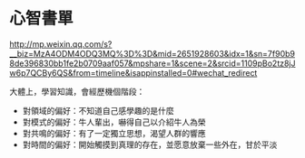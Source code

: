 # 心智書單

http://mp.weixin.qq.com/s?__biz=MzA4ODM4ODQ3MQ%3D%3D&mid=2651928603&idx=1&sn=7f90b98de396830bb1fe2b0709aaf057&mpshare=1&scene=2&srcid=1109pBo2tz8jJw6p7QCBy6QS&from=timeline&isappinstalled=0#wechat_redirect



大體上，學習知識，會經歷機個階段：

* 對領域的偏好：不知道自己感學趣的是什麼
* 對模式的偏好：牛人輩出，嚇得自己以介紹牛人為榮
* 對共鳴的偏好：有了一定獨立思想，渴望人群的響應
* 對時間的偏好：開始觸摸到真理的存在，並愿意放棄一些外在，甘於平淡

